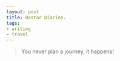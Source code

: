 ```yaml
---
layout: post
title: Bastar Diaries.
tags:
- writing
- travel
---
```


> You never plan a journey, it happens!